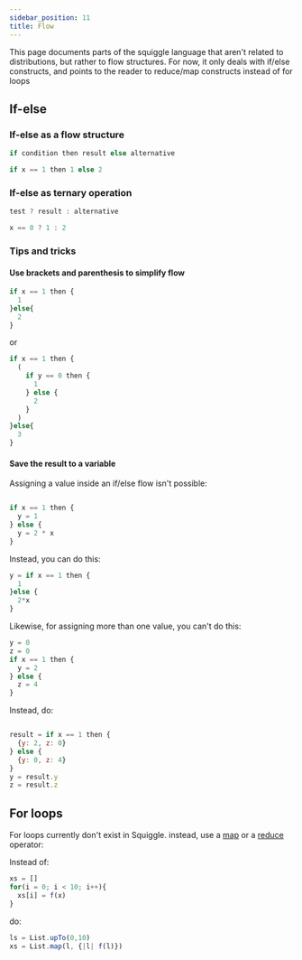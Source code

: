```yaml
---
sidebar_position: 11
title: Flow
---
```


This page documents parts of the squiggle language that aren't related to distributions, but rather to flow structures. For now, it only deals with if/else constructs, and points to the reader to reduce/map constructs instead of for loops

## If-else

### If-else as a flow structure

```js
if condition then result else alternative
```

```js
if x == 1 then 1 else 2
```

### If-else as ternary operation

```js
test ? result : alternative
```

```js
x == 0 ? 1 : 2
```

### Tips and tricks

#### Use brackets and parenthesis to simplify flow

```js
if x == 1 then {
  1
}else{
  2
}
```

or

```js
if x == 1 then {
  (
    if y == 0 then {
      1
    } else {
      2
    }
  )
}else{
  3
}
```

#### Save the result to a variable

Assigning a value inside an if/else flow isn't possible:

```js

if x == 1 then {
  y = 1
} else {
  y = 2 * x
}

```

Instead, you can do this:

```js
y = if x == 1 then {
  1
}else {
  2*x
}
```

Likewise, for assigning more than one value, you can't do this:

```js
y = 0
z = 0 
if x == 1 then {
  y = 2
} else {
  z = 4
}
```

Instead, do:

```js

result = if x == 1 then {
  {y: 2, z: 0}
} else {
  {y: 0, z: 4}
}
y = result.y
z = result.z
```


## For loops

For loops currently don't exist in Squiggle. instead, use a [map](https://www.squiggle-language.com/docs/Api/List#map) or a [reduce](https://www.squiggle-language.com/docs/Api/List#reduce) operator:


Instead of:

```js
xs = []
for(i = 0; i < 10; i++){
  xs[i] = f(x)
}
```

do:

```js
ls = List.upTo(0,10)
xs = List.map(l, {|l| f(l)})
```